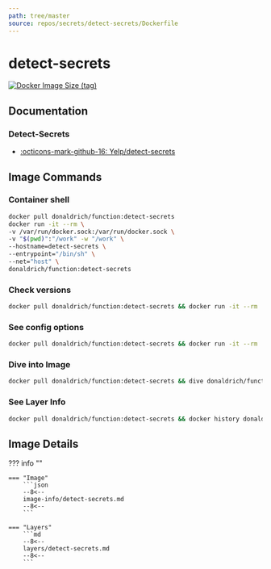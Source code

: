 ```yaml
---
path: tree/master
source: repos/secrets/detect-secrets/Dockerfile
---
```


# detect-secrets

[![Docker Image Size (tag)](https://img.shields.io/docker/image-size/donaldrich/function/detect-secrets?color=blue&label=donaldrich/function:detect-secrets&logo=docker&style=flat-square)](https://hub.docker.com/r/donaldrich/function/detect-secrets)

## Documentation

### Detect-Secrets

- [:octicons-mark-github-16: Yelp/detect-secrets](https://github.com/Yelp/detect-secrets)

## Image Commands

### Container shell

```sh
docker pull donaldrich/function:detect-secrets
docker run -it --rm \
-v /var/run/docker.sock:/var/run/docker.sock \
-v "$(pwd)":"/work" -w "/work" \
--hostname=detect-secrets \
--entrypoint="/bin/sh" \
--net="host" \
donaldrich/function:detect-secrets
```

### Check versions

```sh
docker pull donaldrich/function:detect-secrets && docker run -it --rm  donaldrich/function:detect-secrets validate
```

### See config options

```sh
docker pull donaldrich/function:detect-secrets && docker run -it --rm  donaldrich/function:detect-secrets help
```

### Dive into Image

```sh
docker pull donaldrich/function:detect-secrets && dive donaldrich/function:detect-secrets
```

### See Layer Info

```sh
docker pull donaldrich/function:detect-secrets && docker history donaldrich/function:detect-secrets
```

## Image Details

??? info ""

    === "Image"
        ```json
        --8<--
        image-info/detect-secrets.md
        --8<--
        ```

    === "Layers"
        ```md
        --8<--
        layers/detect-secrets.md
        --8<--
        ```
